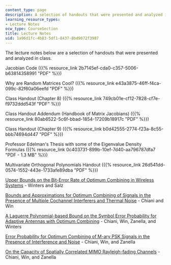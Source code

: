 ```yaml
---
content_type: page
description: A selection of handouts that were presented and analyzed in class.
learning_resource_types:
- Lecture Notes
ocw_type: CourseSection
title: Lecture Notes
uid: 1a96d1fc-4b83-5df1-8437-8bd9072f3987
---
```


The lecture notes below are a selection of handouts that were presented and analyzed in class.

Jacobian Code ({{% resource_link 2b7145ef-cda0-c357-5006-b63814358991 "PDF" %}})

Why are Random Matrices Cool? ({{% resource_link e43a3875-46ff-f4ca-099c-82f60a06eefd "PDF" %}})

Class Handout (Chapter 8) ({{% resource_link 749cb01e-cf12-7828-cf7e-f9732ddd543f "PDF" %}})

Class Handout Addendum (Handbook of Matrix Jacobians) ({{% resource_link 80ab6522-5c6f-bbad-1854-17209b18917c "PDF" %}})

Class Handout (Chapter 9) ({{% resource_link b0d42555-2774-f23a-8c55-bbb74694d447 "PDF" %}})

Professor Edelman's Thesis with some of the Eigenvalue Density Formulas ({{% resource_link 0c403731-899b-10ef-7d40-aa796787dfa7 "PDF - 1.3 MB" %}})

Multivariate Orthogonal Polynomials Handout ({{% resource_link 26d541dd-0574-1552-443e-1733afe89dba "PDF" %}})

[Upper Bounds on the Bit-Error Rate of Optimum Combining in Wireless Systems](http://ieeexplore.ieee.org/Xplore/login.jsp?url=http%3A%2F%2Fieeexplore.ieee.org%2Fiel4%2F26%2F15893%2F00737400.pdf%3Farnumber%3D737400&authDecision=-203) - Winters and Salz

[Bounds and Approximations for Optimum Combining of Signals in the Presence of Multiple Cochannel Interferers and Thermal Noise](http://web.mit.edu/18.996/www/OC-Bounds-TC-02-03.pdf) - Chiani and Win

[A Laguerre Polynomial-based Bound on the Symbol Error Probability for Adaptive Antennas with Optimum Combining](https://ieeexplore.ieee.org/document/1259393) - Chiani, Win, Zanella, and Winters

[Error Probability for Optimum Combining of M-ary PSK Signals in the Presence of Interference and Noise](http://ieeexplore.ieee.org/Xplore/login.jsp?url=http%3A%2F%2Fieeexplore.ieee.org%2Fiel5%2F26%2F27921%2F01246005.pdf%3Farnumber%3D1246005&authDecision=-203) - Chiani, Win, and Zanella

[On the Capacity of Spatially Correlated MIMO Rayleigh-fading Channels](https://ieeexplore.ieee.org/document/1237126) - Chiani, Win, and Zanella
